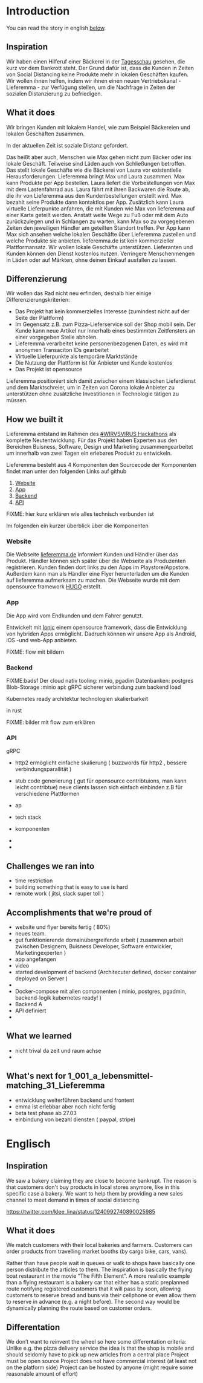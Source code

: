 # Introduction

You can read the story in english [below](#englisch).


## Inspiration

Wir haben einen Hilferuf einer Bäckerei in der [Tagesschau](https://twitter.com/klee_lina/status/1240992740890025985)  gesehen, die kurz vor dem Bankrott steht. Der Grund dafür ist, dass die Kunden in Zeiten von Social Distancing keine Produkte mehr in lokalen Geschäften kaufen. Wir wollen ihnen helfen, indem wir ihnen einen neuen Vertriebskanal - Lieferemma - zur Verfügung stellen, um die Nachfrage in Zeiten der sozialen Distanzierung zu befriedigen.

##  What it does

Wir bringen Kunden mit lokalem Handel, wie zum Beispiel Bäckereien und lokalen Geschäften zusammen.

In der aktuellen Zeit ist soziale Distanz gefordert. 

Das heißt aber auch, Menschen wie Max gehen nicht zum Bäcker oder ins lokale Geschäft. 
Teilweise sind Läden auch von Schließungen betroffen. 
Das stellt lokale Geschäfte wie die Bäckerei von Laura vor existentielle Herausforderungen.
Lieferemma bringt Max und Laura zusammen. 
Max kann Produkte per App bestellen.
Laura liefert die Vorbestellungen von Max mit dem Lastenfahrrad aus.
Laura fährt mit ihren Backwaren die Route ab, die ihr von Lieferemma aus den Kundenbestellungen erstellt wird.
Max bezahlt seine Produkte dann kontaktlos per App.
Zusätzlich kann Laura virtuelle Lieferpunkte anfahren, die mit Kunden wie Max von lieferemma auf einer Karte geteilt werden.
Anstatt weite Wege zu Fuß oder mit dem Auto zurückzulegen und in Schlangen zu warten, kann Max so zu vorgegebenen Zeiten den jeweiligen Händler am geteilten Standort treffen. 
Per App kann Max sich ansehen welche lokalen Geschäfte über Lieferemma zustellen und welche Produkte sie anbieten.
lieferemma.de ist kein kommerzieller Plattformansatz. 
Wir wollen lokale Geschäfte unterstützen. 
Lieferanten und Kunden können den Dienst kostenlos nutzen.
Verringere Menschenmengen in Läden oder auf Märkten, ohne deinen Einkauf ausfallen zu lassen. 

## Differenzierung

Wir wollen das Rad nicht neu erfinden, deshalb hier einige Differenzierungskriterien:

- Das Projekt hat kein kommerzielles Interesse (zumindest nicht auf der Seite der Plattform)  
- Im Gegensatz z.B. zum Pizza-Lieferservice soll der Shop mobil sein. Der Kunde kann neue Artikel nur innerhalb eines bestimmten Zeitfensters an einer vorgegeben Stelle abholen.
- Lieferemma verarbeitet keine personenbezogenen Daten, es wird mit anonymen  Transaciton IDs gearbeitet
- Virtuelle Lieferpunkte als temporäre Marktstände
- Die Nutzung der Plattform ist für Anbieter und Kunde kostenlos
- Das Projekt ist opensource 

Lieferemma positioniert sich damit zwischen einem klassischen Lieferdienst und dem Marktschreier, um in Zeiten von Corona lokale Anbieter zu unterstützen ohne zusätzliche Investitionen in Technologie tätigen zu müssen.

## How we built it

Lieferemma entstand im Rahmen des [#WIRVSVIRUS Hackathons](https://wirvsvirushackathon.org/) als komplette Neutentwicklung.
Für das Projekt haben Experten aus den Bereichen Buisness, Software, Design und Marketing zusammengearbeitet um innerhalb von zwei Tagen ein erlebares Produkt zu entwickeln. 

Lieferemma besteht aus 4 Komponenten den Sourcecode der Komponenten findet man unter den folgenden Links auf github

1. [Website](https://github.com/lieferemma/website) 
2. [App](FIXME)
3. [Backend](https://github.com/lieferemma/backend)
4. [API](https://github.com/lieferemma/api)


FIXME: hier kurz erklären wie alles technisch verbunden ist 

Im folgenden ein kurzer überblick über die Komponenten 

### Website

Die Webseite [lieferemma.de](lieferemma.de) informiert Kunden und Händler über das Produkt. Händler können sich später über die Webseite als Produzenten registrieren. Kunden finden dort links zu den Apps im Playstore/Appstore. Außerdem kann man als Händler eine Flyer herunterladen um die Kunden auf lieferemma aufmerksam zu machen. 
Die Webseite wurde mit dem opensource framework [HUGO](https://gohugo.io/) erstellt.


### App

Die App wird vom Endkunden und dem Fahrer genutzt. 



Entwickelt  mit [Ionic](https://ionicframework.com/) einem opensource framework, dass die Entwicklung von hybriden Apps ermöglicht.
Dadruch können wir unsere App als Android, iOS -und web-App anbieten. 

FIXME: flow mit bildern 


### Backend

FIXME:badsf
Der 
cloud nativ tooling: minio, pgadim
Datenbanken: postgres
Blob-Storage :minio
api: gRPC sicherer verbindung zum backend load

Kubernetes ready
architektur technologien skalierbarkeit

in rust 

FIXME: bilder mit flow zum erklären


### API

gRPC
- http2 ermöglicht einfache skalierung ( buzzwords für http2 , bessere verbindungsparallität )
- stub code generierung ( gut für opensource contribtuions, man kann leicht contribtue) neue clients lassen sich einfach einbinden z.B für verschiedene Plattformen
- ap
- tech stack 
- komponenten 
- 

- 

## Challenges we ran into

- time restriction
- building something that is easy to use is hard 
- remote work ( jitsi, slack super toll )

## Accomplishments that we're proud of

- website und flyer bereits fertig ( 80%)
- neues team. 
- gut funktionierende domainübergreifende arbeit ( zusammen arbeit zwischen Designern, Buisness Developer, Software entwickler, Marketingexperten )
- app angefangen 
- video 
- started development of backend (Architecuter defined, docker container deployed on Server  ) 
- 
- Docker-compose mit allen componenten ( minio, postgres, pgadmin, backend-logik kubernetes ready! )
- Backend A
- API definiert 
- 

## What we learned

- nicht trival da zeit und raum achse 
- 

## What's next for 1_001_a_lebensmittel-matching_31_Lieferemma

- entwicklung weiterführen backend und frontent 
- emma ist erlebbar aber noch nicht fertig 
- beta test phase ab 27.03 
- einbindung von bezahl diensten ( paypal, stripe)

# Englisch


## Inspiration

We saw a bakery claiming they are close to become bankrupt. The reason is that customers don't buy products in local stores anymore, like in this specific case a bakery. We want to help them by providing a new sales channel to meet demand in times of social distancing.

https://twitter.com/klee_lina/status/1240992740890025985

## What it does

We match customers with their local bakeries and farmers. Customers can order products from travelling market booths (by cargo bike, cars, vans). 

Rather than have people wait in queues or walk to shops have basically one person distribute the articles to them. The inspiration is basically the flying boat restaurant in the movie “The Fifth Element”. A more realistic example than a flying restaurant is a bakery car that either has a static preplanned route notifying registered customers that it will pass by soon, allowing  customers to reserve bread and buns via their cellphone or even allow them to reserve in advance (e.g. a night before). The second way would be dynamically planning the route based on customer orders.

## Differentation

We don’t want to reinvent the wheel so here some differentation criteria:
Unlike e.g. the pizza delivery service the idea is that the shop is mobile and should seldomly have to pick up new articles from a central place
Project must be open source
Project does not have commercial interest (at least not on the platform side) 
Project can be hosted by anyone (might require some reasonable amount of effort)






